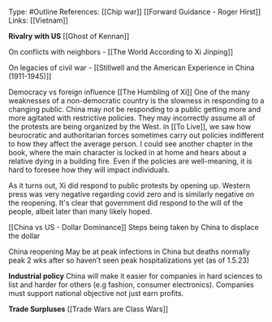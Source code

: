 Type: #Outline 
References: [[Chip war]]
[[Forward Guidance - Roger Hirst]]
Links: [[Vietnam]]

**Rivalry with US**
[[Ghost of Kennan]]


On conflicts with neighbors - 
[[The World According to Xi Jinping]]


On legacies of civil war - 
[[Stillwell and the American Experience in China (1911-1945)]]

Democracy vs foreign influence
[[The Humbling of Xi]]
One of the many weaknesses of a non-democratic country is the slowness in responding to a changing public. China may not be responding to a public getting more and more agitated with restrictive policies. They may incorrectly assume all of the protests are being organized by the West. in [[To Live]], we saw how beurocratic and authoritarian forces sometimes carry out policies indifferent to how they affect the average person. I could see another chapter in the book, where the main character is locked in at home and hears about a relative dying in a building fire. Even if the policies are well-meaning, it is hard to foresee how they will impact individuals. 

As it turns out, Xi did respond to public protests by opening up. Western press was very negative regarding covid zero and is similarly negative on the reopening. It's clear that government did respond to the will of the people, albeit later than many likely hoped. 

[[China vs US - Dollar Dominance]]
Steps being taken by China to displace the dollar

China reopening
May be at peak infections in China but deaths normally peak 2 wks after so haven’t seen peak hospitalizations yet (as of 1.5.23)

**Industrial policy**
China will make it easier for companies in hard sciences to list and harder for others (e.g fashion, consumer electronics). Companies must support national objective not just earn profits.

**Trade Surpluses**
[[Trade Wars are Class Wars]]